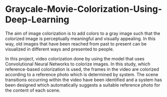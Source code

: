 # Graycale-Movie-Colorization-Using-Deep-Learning
The aim of image colorization is to add colors to a gray image such that the colorized image is perceptually meaningful and visually appealing. In this way, old images that have been reached from past to present can be visualized in different ways and presented to people. 

In this project, video colorization done by using the model that uses Convolutional Neural Networks to colorize images. In this study, which reference-based colorization is used, the frames in the video are colorized according to a reference photo which is determined by system. The scene transitions occurring within the video have been identified and a system has been designed which automatically suggests a suitable reference photo for the content of each scene.

